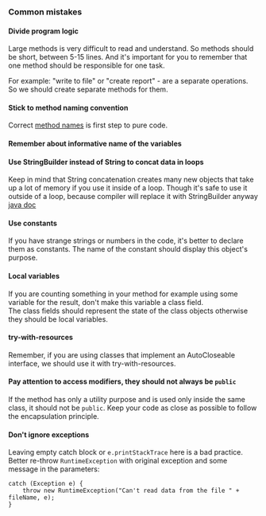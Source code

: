 ### Common mistakes

#### Divide program logic
Large methods is very difficult to read and understand. So methods should be short, between 5-15 lines.
And it's important for you to remember that one method should be responsible for one task.

For example: "write to file" or "create report" - are a separate operations. So we should create separate methods for them.

#### Stick to method naming convention
Correct [method names](https://mate-academy.github.io/style-guides/java/java.html#s5.2.3-method-names) is first step to pure code.

#### Remember about informative name of the variables

#### Use StringBuilder instead of String to concat data in loops
Keep in mind that String concatenation creates many new objects that take up a lot of memory if you use it inside 
of a loop. Though it's safe to use it outside of a loop, because compiler will replace it with StringBuilder anyway  [java doc](https://docs.oracle.com/javase/7/docs/api/java/lang/String.html)

#### Use constants
If you have strange strings or numbers in the code, it's better to declare them as constants.
The name of the constant should display this object's purpose.

#### Local variables
If you are counting something in your method for example using some variable for the result, don't make this variable a class field.  
The class fields should represent the state of the class objects otherwise they should be local variables.

#### try-with-resources
Remember, if you are using classes that implement an AutoCloseable interface,
we should use it with try-with-resources.

#### Pay attention to access modifiers, they should not always be `public`
If the method has only a utility purpose and is used only inside the same class, it should not be 
`public`. Keep your code as close as possible to follow the encapsulation principle.

#### Don't ignore exceptions
Leaving empty catch block or `e.printStackTrace` here is a bad practice. 
Better re-throw `RuntimeException` with original exception and some message in the parameters:
```
catch (Exception e) {
    throw new RuntimeException("Can't read data from the file " + fileName, e);
}
```
